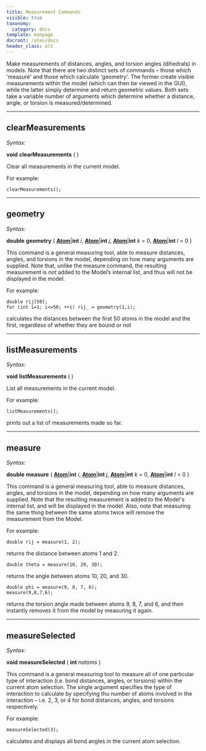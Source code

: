 ```yaml
---
title: Measurement Commands
visible: true
taxonomy:
  category: docs
template: manpage
docroot: /aten/docs
header_class: alt
---
```


Make measurements of distances, angles, and torsion angles (dihedrals) in models. Note that there are two distinct sets of commands – those which 'measure' and those which calculate 'geometry'. The former create visible measurements within the model (which can then be viewed in the GUI), while the latter simply determine and return geometric values. Both sets take a variable number of arguments which determine whether a distance, angle, or torsion is measured/determined.

---

## clearMeasurements <a id="clearmeasurements"></a>

_Syntax:_

**void** **clearMeasurements** ( )

Clear all measurements in the current model.

For example:

```aten
clearMeasurements();
```

---

## geometry <a id="geometry"></a>

_Syntax:_

**double** **geometry** ( [**Atom**](/aten/docs/scripting/variabletypes/atom)|**int** _i_, [**Atom**](/aten/docs/scripting/variabletypes/atom)|**int** _j_, [**Atom**](/aten/docs/scripting/variabletypes/atom)|**int** _k_ = 0, [**Atom**](/aten/docs/scripting/variabletypes/atom)|**int** _l_ = 0 )

This command is a general measuring tool, able to measure distances, angles, and torsions in the model, depending on how many arguments are supplied. Note that, unlike the measure command, the resulting measurement is _not_ added to the Model’s internal list, and thus will not be displayed in the model.

For example:
```aten
double rij[50];
for (int i=1; i<=50; ++i) rij_ = geometry(1,i); 
```

calculates the distances between the first 50 atoms in the model and the first, regardless of whether they are bound or not

---

## listMeasurements <a id="listmeasurements"></a>

_Syntax:_

**void** **listMeasurements** ( )

List all measurements in the current model.

For example:

```aten
listMeasurements();
```

prints out a list of measurements made so far.

---

## measure <a id="measure"></a>

_Syntax:_

**double** **measure** ( [**Atom**](/aten/docs/scripting/variabletypes/atom)|**int** _i_, [**Atom**](/aten/docs/scripting/variabletypes/atom)|**int** _j_, [**Atom**](/aten/docs/scripting/variabletypes/atom)|**int** _k_ = 0, [**Atom**](/aten/docs/scripting/variabletypes/atom)|**int** _l_ = 0 )

This command is a general measuring tool, able to measure distances, angles, and torsions in the model, depending on how many arguments are supplied. Note that the resulting measurement is added to the Model's internal list, and will be displayed in the model. Also, note that measuring the same thing between the same atoms twice will remove the measurement from the Model.

For example:

```aten
double rij = measure(1, 2);
```

returns the distance between atoms 1 and 2.

```aten
double theta = measure(10, 20, 30);
```

returns the angle between atoms 10, 20, and 30.
```aten
double phi = measure(9, 8, 7, 6);
measure(9,8,7,6);
```

returns the torsion angle made between atoms 9, 8, 7, and 6, and then instantly removes it from the model by measuring it again.

---

## measureSelected <a id="measureselected"></a>

_Syntax:_

**void** **measureSelected** ( **int** _natoms_ )

This command is a general measuring tool to measure all of one particular type of interaction (i.e. bond distances, angles, or torsions) within the current atom selection. The single argument specifies the type of interaction to calculate by specifying thu number of atoms involved in the interaction – i.e. 2, 3, or 4 for bond distances, angles, and torsions respectively.

For example:

```aten
measureSelected(3);
```

calculates and displays all bond angles in the current atom selection.

